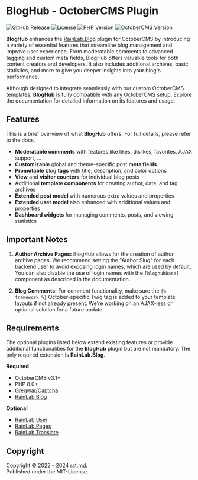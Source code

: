 BlogHub - OctoberCMS Plugin
===========================
[![GitHub Release](https://img.shields.io/github/v/release/RatMD/bloghub-plugin?style=flat-square&label=Release)](https://github.com/RatMD/bloghub-plugin/releases)
[![License](https://img.shields.io/github/license/RatMD/bloghub-plugin?style=flat-square&label=License)](https://github.com/RatMD/bloghub-plugin/tree/master?tab=MIT-1-ov-file#readme)
![PHP Version](https://img.shields.io/badge/PHP-v8.0%2B-blue?style=flat-square&color=4f5b93&logo=php)
![OctoberCMS Version](https://img.shields.io/badge/OctoberCMS-v3.1%2B-blue?style=flat-square&color=DB6B26&logo=october-cms)

**BlogHub** enhances the [RainLab.Blog](https://octobercms.com/plugin/rainlab-blog) plugin for 
OctoberCMS by introducing a variety of essential features that streamline blog management and 
improve user experience. From moderatable comments to advanced tagging and custom meta fields, 
BlogHub offers valuable tools for both content creators and developers. It also includes additional 
archives, basic statistics, and more to give you deeper insights into your blog's performance.

Although designed to integrate seamlessly with our custom OctoberCMS templates, **BlogHub** is fully 
compatible with any OctoberCMS setup. Explore the documentation for detailed information on its 
features and usage.

## Features
This is a brief overview of what **BlogHub** offers. For full details, please refer to the docs.

- **Moderatable comments** with features like likes, dislikes, favorites, AJAX support, ...
- **Customizable** global and theme-specific post **meta fields**
- **Promotable** blog **tags** with title, description, and color options
- **View** and **visitor counters** for individual blog posts
- Additional **template components** for creating author, date, and tag archives
- **Extended post model** with numerous extra values and properties
- **Extended user model** also enhanced with additional values and properties
- **Dashboard widgets** for managing comments, posts, and viewing statistics

## Important Notes
1. **Author Archive Pages:** BlogHub allows for the creation of author archive pages. We recommend 
setting the "Author Slug" for each backend user to avoid exposing login names, which are used by 
default. You can also disable the use of login names with the `[bloghubBase]` component as described 
in the documentation.

2. **Blog Comments:** For comment functionality, make sure the `{% framework %}` October-specific 
Twig tag is added to your template layouts if not already present. We're working on an AJAX-less or 
optional solution for a future update.

## Requirements
The optional plugins listed below extend existing features or provide additional functionalities for 
the **BlogHub** plugin but are not mandatory. The only required extension is **RainLab.Blog**.

**Required**
- OctoberCMS v3.1+
- PHP 8.0+
- [Gregwar/Captcha](https://github.com/Gregwar/Captcha)
- [RainLab.Blog](https://octobercms.com/plugin/rainlab-blog)

**Optional**
- [RainLab.User](https://octobercms.com/plugin/rainlab-user)
- [RainLab.Pages](https://octobercms.com/plugin/rainlab-pages)
- [RainLab.Translate](https://octobercms.com/plugin/rainlab-translate)

## Copyright
Copyright © 2022 - 2024 rat.md. \
Published under the MIT-License.
